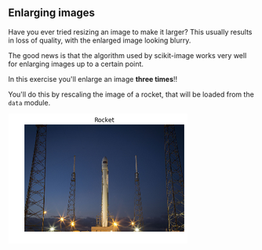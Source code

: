 ## Enlarging images

Have you ever tried resizing an image to make it larger? This usually results in loss of quality, with the enlarged image looking blurry.

The good news is that the algorithm used by scikit-image works very well for enlarging images up to a certain point.

In this exercise you'll enlarge an image **three times**!!

You'll do this by rescaling the image of a rocket, that will be loaded from the `data` module.

![Rocket](../i/8.png)

<!-- 
### Instructions

- Import the module and function needed to enlarge images, you'll do this by rescaling.

- Import the `data` module.

- Load the `rocket()` image from data.

- Enlarge the `rocket_image` so it is 3 times bigger, with the anti aliasing filter applied. _Make sure to set `multichannel` to `True` or you risk your session timing out!_
 -->